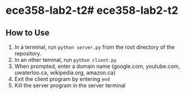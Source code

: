 # ece358-lab2-t2# ece358-lab2-t2

## How to Use

1. In a terminal, run `python server.py` from the root directory of the repository.
2. In an other teminal, run `python client.py`
3. When prompted, enter a domain name (google.com, youtube.com, uwaterloo.ca, wikipedia.org, amazon.ca)
4. Exit the client program by entering `end`
5. Kill the server program in the server terminal
